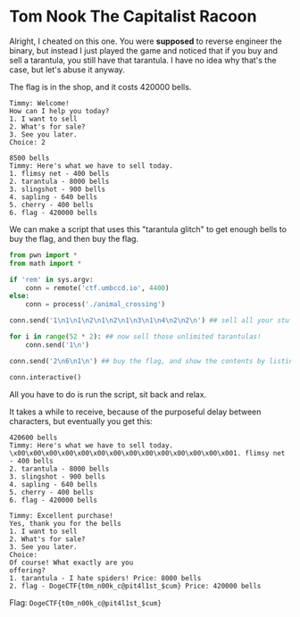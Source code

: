 # Tom Nook The Capitalist Racoon

Alright, I cheated on this one. You were __supposed__ to reverse engineer the binary, but instead I just played the game and noticed that if you buy and sell a tarantula, you still have that tarantula. I have no idea why that's the case, but let's abuse it anyway.

The flag is in the shop, and it costs 420000 bells.

```
Timmy: Welcome!
How can I help you today?
1. I want to sell
2. What's for sale?
3. See you later.
Choice: 2

8500 bells
Timmy: Here's what we have to sell today.
1. flimsy net - 400 bells
2. tarantula - 8000 bells
3. slingshot - 900 bells
4. sapling - 640 bells
5. cherry - 400 bells
6. flag - 420000 bells
```

We can make a script that uses this "tarantula glitch" to get enough bells to buy the flag, and then buy the flag.

```python
from pwn import *
from math import *

if 'rem' in sys.argv:
    conn = remote('ctf.umbccd.io', 4400)
else:
    conn = process('./animal_crossing')

conn.send('1\n1\n1\n2\n1\n2\n1\n3\n1\n4\n2\n2\n') ## sell all your stuff, and buy a single tarantula.

for i in range(52 * 2): ## now sell those unlimited tarantulas!
    conn.send('1\n')

conn.send('2\n6\n1\n') ## buy the flag, and show the contents by listing your items.

conn.interactive()
```

All you have to do is run the script, sit back and relax.

It takes a while to receive, because of the purposeful delay between characters, but eventually you get this:

```
420600 bells
Timmy: Here's what we have to sell today.
\x00\x00\x00\x00\x00\x00\x00\x00\x00\x00\x00\x00\x00\x001. flimsy net - 400 bells
2. tarantula - 8000 bells
3. slingshot - 900 bells
4. sapling - 640 bells
5. cherry - 400 bells
6. flag - 420000 bells

Timmy: Excellent purchase!
Yes, thank you for the bells
1. I want to sell
2. What's for sale?
3. See you later.
Choice:
Of course! What exactly are you
offering?
1. tarantula - I hate spiders! Price: 8000 bells
2. flag - DogeCTF{t0m_n00k_c@pit4l1st_$cum} Price: 420000 bells
```

Flag: `DogeCTF{t0m_n00k_c@pit4l1st_$cum}`
